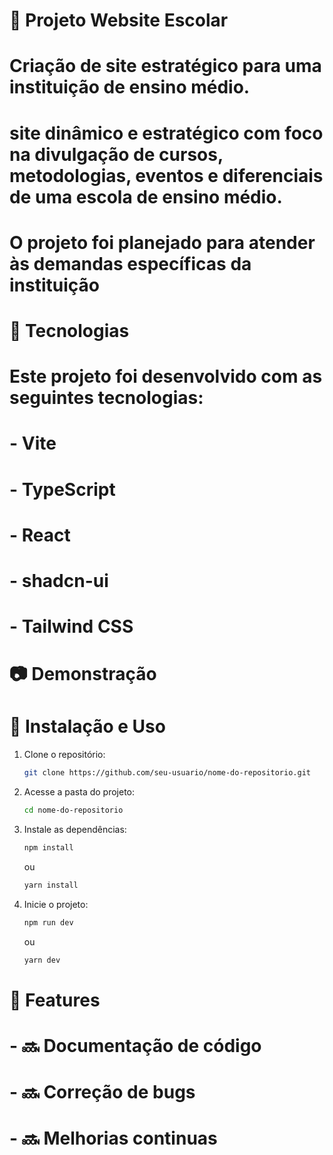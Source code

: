 # 📌 Projeto Website Escolar

# Criação de site estratégico para uma instituição de ensino médio.
# site dinâmico e estratégico com foco na divulgação de cursos, metodologias, eventos e diferenciais de uma escola de ensino médio.
# O projeto foi planejado para atender às demandas específicas da instituição

# 🚀 Tecnologias
 
# Este projeto foi desenvolvido com as seguintes tecnologias:

# - Vite
# - TypeScript
# - React
# - shadcn-ui
# - Tailwind CSS

# 📷 Demonstração

# 🔧 Instalação e Uso

1. Clone o repositório:
   ```bash
   git clone https://github.com/seu-usuario/nome-do-repositorio.git
   ```
2. Acesse a pasta do projeto:
   ```bash
   cd nome-do-repositorio
   ```
3. Instale as dependências:
   ```bash
   npm install
   ```
   ou
   ```bash
   yarn install
   ```
4. Inicie o projeto:
   ```bash
   npm run dev
   ```
   ou
   ```bash
   yarn dev
   ```

# 📄 Features

# - 🔜 Documentação de código 
# - 🔜 Correção de bugs
# - 🔜 Melhorias continuas 

